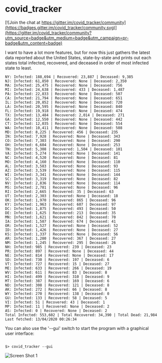 # covid_tracker

[![Join the chat at https://gitter.im/covid_tracker/community](https://badges.gitter.im/covid_tracker/community.svg)](https://gitter.im/covid_tracker/community?utm_source=badge&utm_medium=badge&utm_campaign=pr-badge&utm_content=badge)

I want to have a lot more features, but for now this just gathers the latest data reported about the United States, state-by-state and prints out each states total infected, recovered, and deceased in order of most infected state to least.
```
NY: Infected: 188,694 | Recovered: 23,887 | Deceased: 9,385
NJ: Infected: 61,850 | Recovered: None | Deceased: 2,350
MA: Infected: 25,475 | Recovered: None | Deceased: 756
MI: Infected: 24,638 | Recovered: 433 | Deceased: 1,487
PA: Infected: 22,833 | Recovered: None | Deceased: 507
CA: Infected: 21,794 | Recovered: None | Deceased: 651
IL: Infected: 20,852 | Recovered: None | Deceased: 720
LA: Infected: 20,595 | Recovered: None | Deceased: 840
FL: Infected: 19,918 | Recovered: None | Deceased: 474
TX: Infected: 13,484 | Recovered: 2,014 | Deceased: 271
GA: Infected: 12,550 | Recovered: None | Deceased: 442
CT: Infected: 12,035 | Recovered: None | Deceased: 554
WA: Infected: 10,411 | Recovered: None | Deceased: 508
MD: Infected: 8,225 | Recovered: 456 | Deceased: 235
IN: Infected: 7,928 | Recovered: None | Deceased: 343
CO: Infected: 7,303 | Recovered: None | Deceased: 290
OH: Infected: 6,604 | Recovered: None | Deceased: 253
TN: Infected: 5,308 | Recovered: 1,504 | Deceased: 101
VA: Infected: 5,274 | Recovered: None | Deceased: 141
NC: Infected: 4,520 | Recovered: None | Deceased: 81
MO: Infected: 4,160 | Recovered: None | Deceased: 110
AL: Infected: 3,583 | Recovered: None | Deceased: 93
AZ: Infected: 3,539 | Recovered: None | Deceased: 115
WI: Infected: 3,341 | Recovered: None | Deceased: 144
SC: Infected: 3,319 | Recovered: None | Deceased: 82
NV: Infected: 2,836 | Recovered: None | Deceased: 114
MS: Infected: 2,781 | Recovered: None | Deceased: 96
RI: Infected: 2,665 | Recovered: 35 | Deceased: 63
UT: Infected: 2,303 | Recovered: None | Deceased: 18
OK: Infected: 1,970 | Recovered: 865 | Deceased: 96
KY: Infected: 1,963 | Recovered: 607 | Deceased: 97
DC: Infected: 1,875 | Recovered: 493 | Deceased: 50
DE: Infected: 1,625 | Recovered: 213 | Deceased: 35
MN: Infected: 1,621 | Recovered: 842 | Deceased: 70
IA: Infected: 1,587 | Recovered: 674 | Deceased: 41
OR: Infected: 1,527 | Recovered: None | Deceased: 52
ID: Infected: 1,426 | Recovered: None | Deceased: 27
KS: Infected: 1,337 | Recovered: None | Deceased: 56
AR: Infected: 1,280 | Recovered: 367 | Deceased: 27
NM: Infected: 1,245 | Recovered: 295 | Deceased: 26
NH: Infected: 985 | Recovered: 239 | Deceased: 23
PR: Infected: 897 | Recovered: None | Deceased: 44
NE: Infected: 814 | Recovered: None | Deceased: 17
SD: Infected: 730 | Recovered: 197 | Deceased: 6
VT: Infected: 727 | Recovered: 15 | Deceased: 27
ME: Infected: 633 | Recovered: 266 | Deceased: 19
WV: Infected: 611 | Recovered: 83 | Deceased: 8
HI: Infected: 499 | Recovered: 310 | Deceased: 9
MT: Infected: 387 | Recovered: 169 | Deceased: 6
ND: Infected: 308 | Recovered: 121 | Deceased: 8
AK: Infected: 272 | Recovered: 66 | Deceased: 8
WY: Infected: 270 | Recovered: 138 | Deceased: 0
GU: Infected: 133 | Recovered: 58 | Deceased: 5
VI: Infected: 51 | Recovered: 43 | Deceased: 1
MP: Infected: 11 | Recovered: None | Deceased: 2
AS: Infected: 0 | Recovered: None | Deceased: 2
Total Infected: 553,602 | Total Recovered: 34,390 | Total Dead: 21,984
Last fetched: 13/04/2020 00:26:34
```

You can also use the '--gui' switch to start the program with a graphical user interface:
```shell.command

$> covid_tracker --gui

```
![Screen Shot 1](https://raw.githubusercontent.com/tayjaybabee/covid_tracker/master/assets/images/screen_capturev1.0a1.02.png)
